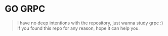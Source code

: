 # GO GRPC

> I have no deep intentions with the repository, just wanna study grpc :)
> If you found this repo for any reason, hope it can help you.